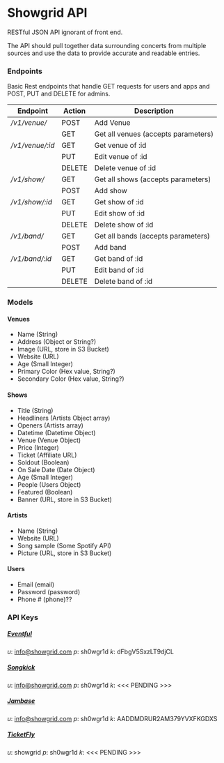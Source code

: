 # Showgrid API #
RESTful JSON API ignorant of front end.

The API should pull together data surrounding concerts from multiple sources and use the data to provide accurate and readable entries.


### Endpoints ###
Basic Rest endpoints that handle GET requests for users and apps and POST, PUT and DELETE for admins.

 Endpoint        | Action        | Description      
 --------------- | ------------- | -----------------
  */v1/venue/* | POST    | Add Venue
             | GET     | Get all venues (accepts parameters)
  */v1/venue/:id* | GET    | Get venue of :id
                | PUT    | Edit venue of :id
                | DELETE | Delete venue of :id
  */v1/show/* | GET    | Get all shows (accepts parameters)
            | POST   | Add show
  */v1/show/:id*  | GET    | Get show of :id
                | PUT    | Edit show of :id
                | DELETE | Delete show of :id
  */v1/band/* | GET    | Get all bands (accepts parameters)
            | POST   | Add band
  */v1/band/:id*  | GET    | Get band of :id
                | PUT    | Edit band of :id
                | DELETE | Delete band of :id


### Models ###
#### Venues ####
* Name (String)
* Address (Object or String?)
* Image (URL, store in S3 Bucket)
* Website (URL)
* Age (Small Integer)
* Primary Color (Hex value, String?)
* Secondary Color (Hex value, String?)

#### Shows ####
* Title (String)
* Headliners (Artists Object array)
* Openers (Artists array)
* Datetime (Datetime Object)
* Venue (Venue Object)
* Price (Integer)
* Ticket (Affiliate URL)
* Soldout (Boolean)
* On Sale Date (Date Object)
* Age (Small Integer)
* People (Users Object)
* Featured (Boolean)
* Banner (URL, store in S3 Bucket)

#### Artists ####
* Name (String)
* Website (URL)
* Song sample (Some Spotify API)
* Picture (URL, store in S3 Bucket)

#### Users ####
* Email (email)
* Password (password)
* Phone # (phone)??


### API Keys ###
##### [Eventful](http://api.eventful.com) #####
_u_: info@showgrid.com
_p_: sh0wgr1d
_k_: dFbgV5SxzLT9djCL

##### [Songkick](https://www.songkick.com/developer) #####
_u_: info@showgrid.com
_p_: sh0wgr1d
_k_: <<< PENDING >>>

##### [Jambase](http://developer.jambase.com) #####
_u_: info@showgrid.com
_p_: sh0wgr1d
_k_: AADDMDRUR2AM379YVXFKGDXS

##### [TicketFly](https://account.shareasale.com) #####
_u_: showgrid
_p_: sh0wgr1d
_k_: <<< PENDING >>>

